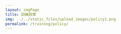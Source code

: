 ```yaml
---
layout: imgPage
title: 訓練政策
img: ../../static_files/upload_images/policy1.png
permalink: /training/policy/
---
```

